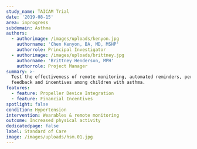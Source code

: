 ```yaml
---
study_name: TAICAM Trial
date: '2019-08-15'
area: inprogress
subdomain: Asthma
authors:
  - authorimage: /images/uploads/kenyon.jpg
    authorname: 'Chen Kenyon, BA, MD, MSHP'
    authorrole: Principal Investigator
  - authorimage: /images/uploads/brittney.jpg
    authorname: 'Brittney Henderson, MPH'
    authorrole: Project Manager
summary: >-
  Test the effectiveness of remote monitoring, automated reminders, performance
  feedback and incentives among children with asthma. 
features:
  - feature: Propeller Device Integration
  - feature: Financial Incentives
spotlight: false
condition: Hypertension
intervention: Wearables & remote monitoring
outcome: Increased physical activity
dedicatedpage: false
label: Standard of Care 
image: /images/uploads/hsm.01.jpg
---
```


